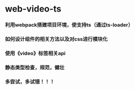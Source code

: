 # web-video-ts

### 利用webpack搭建项目环境，使支持ts（通过ts-loader）

### 如何设计组件的相关方法以及对css进行模块化

### 使用《video》标签相关api

### 静态类型检查，规范，健壮

### 多尝试，多试错！！！